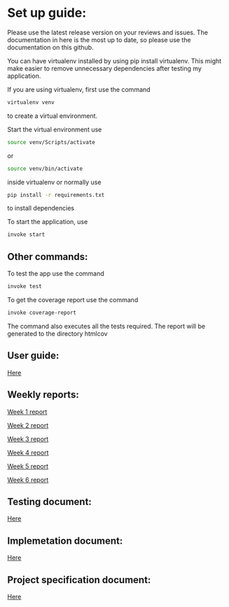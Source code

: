 # Set up guide:


Please use the latest release version on your reviews and issues. The documentation in here is the most up to date, so please use the documentation on this github.


You can have virtualenv installed by using pip install virtualenv. This might make easier to remove unnecessary
dependencies after testing my application.


If you are using virtualenv, first use the command 
```bash
virtualenv venv
```
to create a virtual environment.


Start the virtual environment use 
```bash
source venv/Scripts/activate
```
or
```bash
source venv/bin/activate
```

inside virtualenv or normally use 
```bash
pip install -r requirements.txt
```
to install dependencies


To start the application, use
```bash
invoke start
```

## Other commands:

To test the app use the command 
```bash
invoke test
```

To get the coverage report use the command
```bash
invoke coverage-report
```
The command also executes all the tests required. The report will be generated to the directory htmlcov 


## User guide:
[Here](documentation/User%20guide.md)


## Weekly reports:
[Week 1 report](documentation/week%201%20report.md)

[Week 2 report](documentation/week%202%20report.md)

[Week 3 report](documentation/week%203%20report.md)

[Week 4 report](documentation/week%204%20report.md)

[Week 5 report](documentation/week%205%20report.md)

[Week 6 report](documentation/week%206%20report.md)


## Testing document:
[Here](documentation/Testing%20document.md)


## Implemetation document:
[Here](documentation/Implementation%20document.md)


## Project specification document:
[Here](documentation/Project%20specification.md)
